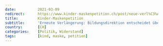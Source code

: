 ```yaml
---
date:          2021-03-09
redirect:      https://www.kinder-maskenpetition.ch/post/neue-verl%C3%A4ngerung-bildungsdirektion-entscheidet-%C3%BCber-die-k%C3%B6pfe-von-eltern-hinweg
title:         Kinder-Maskenpetition
subtitle:      'Erneute Verlängerung: Bildungsdirektion entscheidet über die Köpfe von Eltern hinweg'
country:       [CH]
categories:    [Politik, Widerstand]
tags:          [kind, maske, petition]
---
```

